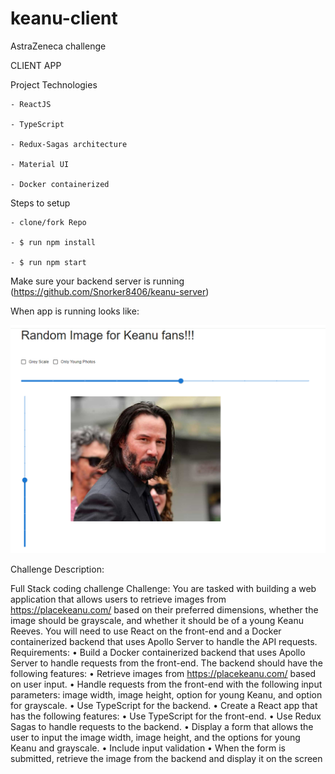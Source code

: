 # keanu-client
AstraZeneca challenge

CLIENT APP

Project Technologies

    - ReactJS
    
    - TypeScript
    
    - Redux-Sagas architecture
    
    - Material UI
    
    - Docker containerized
    
Steps to setup

    - clone/fork Repo
    
    - $ run npm install
    
    - $ run npm start
    
Make sure your backend server is running (https://github.com/Snorker8406/keanu-server)

When app is running looks like:

![view when running](preview.png)

Challenge Description:

Full Stack coding challenge
Challenge:
You are tasked with building a web application that allows users to 
retrieve images from https://placekeanu.com/ based on their 
preferred dimensions, whether the image should be grayscale, 
and whether it should be of a young Keanu Reeves. You will need 
to use React on the front-end and a Docker containerized 
backend that uses Apollo Server to handle the API requests.
Requirements:
• Build a Docker containerized backend that uses Apollo Server 
to handle requests from the front-end. The backend should 
have the following features:
• Retrieve images from https://placekeanu.com/ based on user 
input.
• Handle requests from the front-end with the following input 
parameters: image width, image height, option for young 
Keanu, and option for grayscale.
• Use TypeScript for the backend.
• Create a React app that has the following features:
• Use TypeScript for the front-end.
• Use Redux Sagas to handle requests to the backend.
• Display a form that allows the user to input the image width, 
image height, and the options for young Keanu and 
grayscale.
• Include input validation
• When the form is submitted, retrieve the image from the 
backend and display it on the screen
